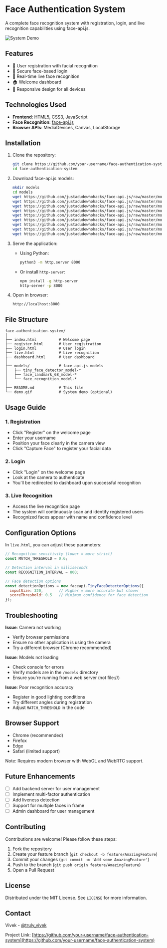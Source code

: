 # Face Authentication System

A complete face recognition system with registration, login, and live recognition capabilities using face-api.js.

![System Demo](demo.gif) <!-- Add a demo gif if available -->

## Features

- 👤 User registration with facial recognition  
- 🔐 Secure face-based login  
- 👀 Real-time live face recognition  
- 🏠 Welcome dashboard  
- 📱 Responsive design for all devices  

## Technologies Used

- **Frontend**: HTML5, CSS3, JavaScript  
- **Face Recognition**: [face-api.js](https://github.com/justadudewhohacks/face-api.js)  
- **Browser APIs**: MediaDevices, Canvas, LocalStorage  

## Installation

1. Clone the repository:
   ```bash
   git clone https://github.com/your-username/face-authentication-system.git
   cd face-authentication-system
   ```

2. Download face-api.js models:
   ```bash
   mkdir models
   cd models
   wget https://github.com/justadudewhohacks/face-api.js/raw/master/models/age_gender_model-shard1
   wget https://github.com/justadudewhohacks/face-api.js/raw/master/models/age_gender_model-weights_manifest.json
   wget https://github.com/justadudewhohacks/face-api.js/raw/master/models/face_landmark_68_model-shard1
   wget https://github.com/justadudewhohacks/face-api.js/raw/master/models/face_landmark_68_model-weights_manifest.json
   wget https://github.com/justadudewhohacks/face-api.js/raw/master/models/face_recognition_model-shard1
   wget https://github.com/justadudewhohacks/face-api.js/raw/master/models/face_recognition_model-shard2
   wget https://github.com/justadudewhohacks/face-api.js/raw/master/models/face_recognition_model-weights_manifest.json
   wget https://github.com/justadudewhohacks/face-api.js/raw/master/models/tiny_face_detector_model-shard1
   wget https://github.com/justadudewhohacks/face-api.js/raw/master/models/tiny_face_detector_model-weights_manifest.json
   ```

3. Serve the application:
   - Using Python:
     ```bash
     python3 -m http.server 8000
     ```
   - Or install `http-server`:
     ```bash
     npm install -g http-server
     http-server -p 8000
     ```

4. Open in browser:
   ```
   http://localhost:8000
   ```

## File Structure

```
face-authentication-system/
│
├── index.html          # Welcome page
├── register.html       # User registration
├── login.html          # User login
├── live.html           # Live recognition
├── dashboard.html      # User dashboard
│
├── models/             # face-api.js models
│   ├── tiny_face_detector_model-*
│   ├── face_landmark_68_model-*
│   └── face_recognition_model-*
│
├── README.md           # This file
└── demo.gif            # System demo (optional)
```

## Usage Guide

### 1. Registration
- Click "Register" on the welcome page  
- Enter your username  
- Position your face clearly in the camera view  
- Click "Capture Face" to register your facial data  

### 2. Login
- Click "Login" on the welcome page  
- Look at the camera to authenticate  
- You'll be redirected to dashboard upon successful recognition  

### 3. Live Recognition
- Access the live recognition page  
- The system will continuously scan and identify registered users  
- Recognized faces appear with name and confidence level  

## Configuration Options

In `live.html`, you can adjust these parameters:

```javascript
// Recognition sensitivity (lower = more strict)
const MATCH_THRESHOLD = 0.6;

// Detection interval in milliseconds
const RECOGNITION_INTERVAL = 800;

// Face detection options
const detectionOptions = new faceapi.TinyFaceDetectorOptions({
  inputSize: 320,       // Higher = more accurate but slower
  scoreThreshold: 0.5   // Minimum confidence for face detection
});
```

## Troubleshooting

**Issue**: Camera not working  
- Verify browser permissions  
- Ensure no other application is using the camera  
- Try a different browser (Chrome recommended)  

**Issue**: Models not loading  
- Check console for errors  
- Verify models are in the `/models` directory  
- Ensure you're running from a web server (not file://)  

**Issue**: Poor recognition accuracy  
- Register in good lighting conditions  
- Try different angles during registration  
- Adjust `MATCH_THRESHOLD` in the code  

## Browser Support

- Chrome (recommended)  
- Firefox  
- Edge  
- Safari (limited support)  

Note: Requires modern browser with WebGL and WebRTC support.

## Future Enhancements

- [ ] Add backend server for user management  
- [ ] Implement multi-factor authentication  
- [ ] Add liveness detection  
- [ ] Support for multiple faces in frame  
- [ ] Admin dashboard for user management  

## Contributing

Contributions are welcome! Please follow these steps:

1. Fork the repository  
2. Create your feature branch (`git checkout -b feature/AmazingFeature`)  
3. Commit your changes (`git commit -m 'Add some AmazingFeature'`)  
4. Push to the branch (`git push origin feature/AmazingFeature`)  
5. Open a Pull Request  

## License

Distributed under the MIT License. See `LICENSE` for more information.

## Contact

Vivek - [@truly_vivek](mailto:vivekreddykesavarapu@gmail.com) 

Project Link: [https://github.com/your-username/face-authentication-system](https://github.com/your-username/face-authentication-system)